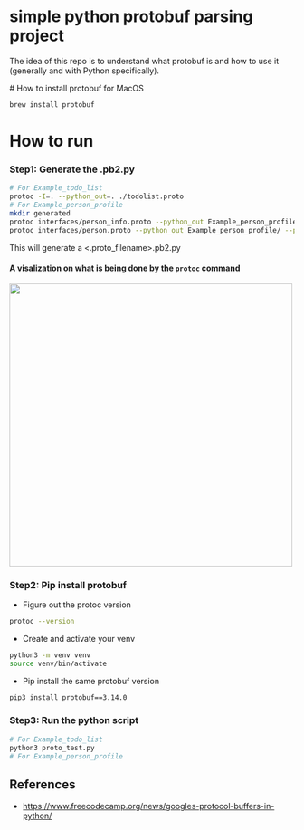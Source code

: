 # simple python protobuf parsing project
The idea of this repo is to understand what protobuf is and how to use it (generally and with Python specifically).

# How to install protobuf for MacOS 
```bash
brew install protobuf
```


# How to run 
### Step1: Generate the .pb2.py
```bash
# For Example_todo_list
protoc -I=. --python_out=. ./todolist.proto
# For Example_person_profile 
mkdir generated
protoc interfaces/person_info.proto --python_out Example_person_profile/ --proto_path generated=interfaces/
protoc interfaces/person.proto --python_out Example_person_profile/ --proto_path generated=interfaces/
```
This will generate a <.proto_filename>.pb2.py
#### A visalization on what is being done by the `protoc` command
<img src="https://user-images.githubusercontent.com/7114320/100013532-468f1c00-2dd5-11eb-8ff6-3d9325fd7489.png"  width="500">

### Step2: Pip install protobuf
- Figure out the protoc version 
``` bash 
protoc --version
```
- Create and activate your venv
```bash
python3 -m venv venv
source venv/bin/activate
``` 
- Pip install the same protobuf version 
```bash
pip3 install protobuf==3.14.0
```
### Step3: Run the python script
```bash
# For Example_todo_list
python3 proto_test.py
# For Example_person_profile 
```


## References
- https://www.freecodecamp.org/news/googles-protocol-buffers-in-python/

